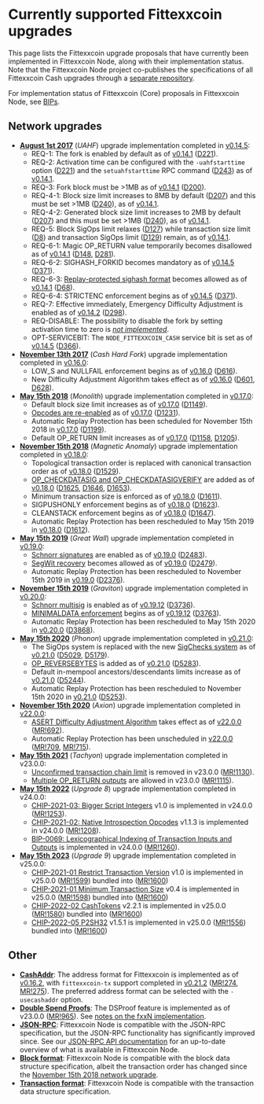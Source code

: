 Currently supported Fittexxcoin upgrades
=========================================

This page lists the Fittexxcoin upgrade proposals that have currently been
implemented in Fittexxcoin Node, along with their implementation status. Note
that the Fittexxcoin Node project co-publishes the specifications of all Fittexxcoin
Cash upgrades through a [separate repository](https://upgradespecs.fittexxcoinnode.org).

For implementation status of Fittexxcoin (Core) proposals in Fittexxcoin Node,
see [BIPs](bips.md).

Network upgrades
----------------

* **[August 1st 2017](https://upgradespecs.fittexxcoinnode.org/uahf-technical-spec/)** (*UAHF*) upgrade implementation completed in [v0.14.5](release-notes/release-notes-0.14.5.md):
    * REQ-1: The fork is enabled by default as of [v0.14.1](release-notes/release-notes-0.14.1.md) ([D221](https://gitlab.com/fittexxcoin-node/fittexxcoin-node/-/commit/c2399c92935ef13f0d9e2f972eeb8455a8e787a2)).
    * REQ-2: Activation time can be configured with the `-uahfstarttime` option ([D221](https://gitlab.com/fittexxcoin-node/fittexxcoin-node/-/commit/c2399c92935ef13f0d9e2f972eeb8455a8e787a2)) and the `setuahfstarttime` RPC command ([D243](https://gitlab.com/fittexxcoin-node/fittexxcoin-node/-/commit/cbdaf5b22f6183f4d07f79d5079cc1de72ce4daf)) as of [v0.14.1](release-notes/release-notes-0.14.1.md).
    * REQ-3: Fork block must be >1MB as of [v0.14.1](release-notes/release-notes-0.14.1.md) ([D200](https://gitlab.com/fittexxcoin-node/fittexxcoin-node/-/commit/6c6719b09f06ae4ac631d0e74d31001cdfc9fd1f)).
    * REQ-4-1: Block size limit increases to 8MB by default ([D207](https://gitlab.com/fittexxcoin-node/fittexxcoin-node/-/commit/00cb8ae2a2389d9e2b1f6861b238ca025911fe97)) and this must be set >1MB ([D240](https://gitlab.com/fittexxcoin-node/fittexxcoin-node/-/commit/0636ab3cc0602e45ed0316aebccddc7ca69f6bcf)), as of [v0.14.1](release-notes/release-notes-0.14.1.md).
    * REQ-4-2: Generated block size limit increases to 2MB by default ([D207](https://gitlab.com/fittexxcoin-node/fittexxcoin-node/-/commit/00cb8ae2a2389d9e2b1f6861b238ca025911fe97)) and this must be set >1MB ([D240](https://gitlab.com/fittexxcoin-node/fittexxcoin-node/-/commit/0636ab3cc0602e45ed0316aebccddc7ca69f6bcf)), as of [v0.14.1](release-notes/release-notes-0.14.1.md).
    * REQ-5: Block SigOps limit relaxes ([D127](https://gitlab.com/fittexxcoin-node/fittexxcoin-node/-/commit/5a42f155ffc30b89065befca458ffdb842524544)) while transaction size limit ([D8](https://gitlab.com/fittexxcoin-node/fittexxcoin-node/-/commit/48dc7934dc0b09260d89662f7604f9d5309ae52e)) and transaction SigOps limit ([D129](https://gitlab.com/fittexxcoin-node/fittexxcoin-node/-/commit/1af54d43495463c22d906da98a28317895e545ed)) remain, as of [v0.14.1](release-notes/release-notes-0.14.1.md).
    * REQ-6-1: Magic OP_RETURN value temporarily becomes disallowed as of [v0.14.1](release-notes/release-notes-0.14.1.md) ([D148](https://gitlab.com/fittexxcoin-node/fittexxcoin-node/-/commit/cddb1bbbe6c934a57ce49f286d72cb027830cd8a), [D281](https://gitlab.com/fittexxcoin-node/fittexxcoin-node/-/commit/69ef458403a5f9cf7106ed288e282fcf6d08c89b)).
    * REQ-6-2: SIGHASH_FORKID becomes mandatory as of [v0.14.5](release-notes/release-notes-0.14.5.md) ([D371](https://gitlab.com/fittexxcoin-node/fittexxcoin-node/-/commit/e49826c1fcc36e5ae26de0ad4d06e2063a759e73)).
    * REQ-6-3: [Replay-protected sighash format](https://upgradespecs.fittexxcoinnode.org/replay-protected-sighash/) becomes allowed as of [v0.14.1](release-notes/release-notes-0.14.1.md) ([D68](https://gitlab.com/fittexxcoin-node/fittexxcoin-node/-/commit/db6218a119dda2ed09d42bb45e44abff9810d7ec#4991ff4d3409dea6845eb786eea9b14f5b78b1cd)).
    * REQ-6-4: STRICTENC enforcement begins as of [v0.14.5](release-notes/release-notes-0.14.5.md) ([D371](https://gitlab.com/fittexxcoin-node/fittexxcoin-node/-/commit/e49826c1fcc36e5ae26de0ad4d06e2063a759e73)).
    * REQ-7: Effective immediately, Emergency Difficulty Adjustment is enabled as of [v0.14.2](release-notes/release-notes-0.14.2.md) ([D298](https://gitlab.com/fittexxcoin-node/fittexxcoin-node/-/commit/7ad1105f43d7bff158d4b5c882ab9bf1b74d6cce)).
    * REQ-DISABLE: The possibility to disable the fork by setting activation time to zero is *[not implemented](https://reviews.fittexxcoinabc.org/T54)*.
    * OPT-SERVICEBIT: The `NODE_FITTEXXCOIN_CASH` service bit is set as of [v0.14.5](release-notes/release-notes-0.14.5.md) ([D366](https://gitlab.com/fittexxcoin-node/fittexxcoin-node/-/commit/bfd7b2222ef07b96dd4868d2c04130193da3468e)).
* **[November 13th 2017](https://upgradespecs.fittexxcoinnode.org/nov-13-hardfork-spec/)** (*Cash Hard Fork*) upgrade implementation completed in [v0.16.0](release-notes/release-notes-0.16.0.md):
    * LOW_S and NULLFAIL enforcement begins as of [v0.16.0](release-notes/release-notes-0.16.0.md) ([D616](https://gitlab.com/fittexxcoin-node/fittexxcoin-node/-/commit/aeb72d7f3c737947090884390fbe28d00e4e0621)).
    * New Difficulty Adjustment Algorithm takes effect as of [v0.16.0](release-notes/release-notes-0.16.0.md) ([D601](https://github.com/Fittexxcoin-ABC/fittexxcoin-abc/commit/be51cf295c239ff6395a0aa67a3e13906aca9cb2), [D628](https://github.com/Fittexxcoin-ABC/fittexxcoin-abc/commit/18dc8bb907091d69f4887560ab2e4cfbc19bae77)).
* **[May 15th 2018](https://upgradespecs.fittexxcoinnode.org/may-2018-hardfork/)** (*Monolith*) upgrade implementation completed in [v0.17.0](release-notes/release-notes-0.17.0.md):
    * Default block size limit increases as of [v0.17.0](release-notes/release-notes-0.17.0.md) ([D1149](https://gitlab.com/fittexxcoin-node/fittexxcoin-node/-/commit/699f4b867318486b915bd2d3b2102fb49ec652f1)).
    * [Opcodes are re-enabled](https://upgradespecs.fittexxcoinnode.org/may-2018-reenabled-opcodes/) as of [v0.17.0](release-notes/release-notes-0.17.0.md) ([D1231](https://gitlab.com/fittexxcoin-node/fittexxcoin-node/-/commit/f103591b993fef4359819bd1fb956f47e7b540e2)).
    * Automatic Replay Protection has been scheduled for November 15th 2018 in [v0.17.0](release-notes/release-notes-0.17.0.md) ([D1199](https://gitlab.com/fittexxcoin-node/fittexxcoin-node/-/commit/db0e07afa96e965c9ec3e70b794009c02be48198)).
    * Default OP_RETURN limit increases as of [v0.17.0](release-notes/release-notes-0.17.0.md) ([D1158](https://gitlab.com/fittexxcoin-node/fittexxcoin-node/-/commit/cbf4410912f6512e481f15270329683d4d4378d4), [D1205](https://gitlab.com/fittexxcoin-node/fittexxcoin-node/-/commit/0d1b49c9f37f8549540521e6e02a27c261c6da5a)).
* **[November 15th 2018](https://upgradespecs.fittexxcoinnode.org/2018-nov-upgrade/)** (*Magnetic Anomaly*) upgrade implementation completed in [v0.18.0](release-notes/release-notes-0.18.0.md):
    * Topological transaction order is replaced with canonical transaction order as of [v0.18.0](release-notes/release-notes-0.18.0.md) ([D1529](https://gitlab.com/fittexxcoin-node/fittexxcoin-node/-/commit/ee51761f7792776ddde50aaa0c700aea2529fa3c)).
    * [OP_CHECKDATASIG and OP_CHECKDATASIGVERIFY](https://upgradespecs.fittexxcoinnode.org/op_checkdatasig/) are added as of [v0.18.0](release-notes/release-notes-0.18.0.md) ([D1625](https://gitlab.com/fittexxcoin-node/fittexxcoin-node/-/commit/13eb8667a8073ee39f61039bbf3c7a172784a523), [D1646](https://gitlab.com/fittexxcoin-node/fittexxcoin-node/-/commit/bcaa59bb2fbeec1811696a99a1dddf9530126b1c), [D1653](https://gitlab.com/fittexxcoin-node/fittexxcoin-node/-/commit/497a1b485ba930c39ce9132d7202137cfec8298f)).
    * Minimum transaction size is enforced as of [v0.18.0](release-notes/release-notes-0.18.0.md) ([D1611](https://gitlab.com/fittexxcoin-node/fittexxcoin-node/-/commit/de3668a2b57239c2a223900d7e96158a6af72ab4)).
    * SIGPUSHONLY enforcement begins as of [v0.18.0](release-notes/release-notes-0.18.0.md) ([D1623](https://gitlab.com/fittexxcoin-node/fittexxcoin-node/-/commit/4714cd3622565b35d08fa71d932482ad760cc0ba)).
    * CLEANSTACK enforcement begins as of [v0.18.0](release-notes/release-notes-0.18.0.md) ([D1647](https://gitlab.com/fittexxcoin-node/fittexxcoin-node/-/commit/073d453b4ae71b0744e4b1b723066373a3b80acb)).
    * Automatic Replay Protection has been rescheduled to May 15th 2019 in [v0.18.0](release-notes/release-notes-0.18.0.md) ([D1612](https://gitlab.com/fittexxcoin-node/fittexxcoin-node/-/commit/92da404962ccc0ddaf067b94523fcdf315f44233)).
* **[May 15th 2019](https://upgradespecs.fittexxcoinnode.org/2019-05-15-upgrade/)** (*Great Wall*) upgrade implementation completed in [v0.19.0](release-notes/release-notes-0.19.0.md):
    * [Schnorr signatures](https://upgradespecs.fittexxcoinnode.org/2019-05-15-schnorr/) are enabled as of [v0.19.0](release-notes/release-notes-0.19.0.md) ([D2483](https://gitlab.com/fittexxcoin-node/fittexxcoin-node/-/commit/6bb69585f3265e99d01d4fdd5fe7d48b2ee4e557)).
    * [SegWit recovery](https://upgradespecs.fittexxcoinnode.org/2019-05-15-segwit-recovery/) becomes allowed as of [v0.19.0](release-notes/release-notes-0.19.0.md) ([D2479](https://gitlab.com/fittexxcoin-node/fittexxcoin-node/-/commit/f19955048697770a9743458f823a6c84d8140ac4)).
    * Automatic Replay Protection has been rescheduled to November 15th 2019 in [v0.19.0](release-notes/release-notes-0.19.0.md) ([D2376](https://gitlab.com/fittexxcoin-node/fittexxcoin-node/-/commit/31427f585a5c2a2de5dcde2c041928fcdc5e7e0a)).
* **[November 15th 2019](https://upgradespecs.fittexxcoinnode.org/2019-11-15-upgrade/)** (*Graviton*) upgrade implementation completed in [v0.20.0](release-notes/release-notes-0.20.0.md):
    * [Schnorr multisig](https://upgradespecs.fittexxcoinnode.org/2019-11-15-schnorrmultisig/) is enabled as of [v0.19.12](release-notes/release-notes-0.19.12.md) ([D3736](https://gitlab.com/fittexxcoin-node/fittexxcoin-node/-/commit/2a1e1d244b1b31ac5b4a800bf085578b85a6af9f)).
    * [MINIMALDATA enforcement](https://upgradespecs.fittexxcoinnode.org/2019-11-15-minimaldata/) begins as of [v0.19.12](release-notes/release-notes-0.19.12.md) ([D3763](https://gitlab.com/fittexxcoin-node/fittexxcoin-node/-/commit/38d64b15884bcc0cd2e84ecc7c0fd9b3d2a50930)).
    * Automatic Replay Protection has been rescheduled to May 15th 2020 in [v0.20.0](release-notes/release-notes-0.20.0.md) ([D3868](https://gitlab.com/fittexxcoin-node/fittexxcoin-node/-/commit/65a6198254ac142dd87d3b8b6edafc49c9ef0a9c)).
* **[May 15th 2020](https://upgradespecs.fittexxcoinnode.org/2020-05-15-upgrade/)** (*Phonon*) upgrade implementation completed in [v0.21.0](release-notes/release-notes-0.21.0.md):
    * The SigOps system is replaced with the new [SigChecks system](https://upgradespecs.fittexxcoinnode.org/2020-05-15-sigchecks/) as of [v0.21.0](release-notes/release-notes-0.21.0.md) ([D5029](https://gitlab.com/fittexxcoin-node/fittexxcoin-node/-/commit/0cfa675d41f9fdb461bb8d67ca5f0fe524a57c3a), [D5179](https://gitlab.com/fittexxcoin-node/fittexxcoin-node/-/commit/276a95b8710e9202c8cc9346987f2df2aa83d72f)).
    * [OP_REVERSEBYTES](https://upgradespecs.fittexxcoinnode.org/2020-05-15-op_reversebytes/) is added as of [v0.21.0](release-notes/release-notes-0.21.0.md) ([D5283](https://gitlab.com/fittexxcoin-node/fittexxcoin-node/-/commit/9bd868e48eb0cc63063fd1776d2e84277a510a6b)).
    * Default in-mempool ancestors/descendants limits increase as of [v0.21.0](release-notes/release-notes-0.21.0.md) ([D5244](https://gitlab.com/fittexxcoin-node/fittexxcoin-node/-/commit/3a535f346e0b66cefddc47e8f8b9328b50e91f94)).
    * Automatic Replay Protection has been rescheduled to November 15th 2020 in [v0.21.0](release-notes/release-notes-0.21.0.md) ([D5253](https://gitlab.com/fittexxcoin-node/fittexxcoin-node/-/commit/c4fd03771c42f9955ae938c0325687215b1aac4d)).
* **[November 15th 2020](https://upgradespecs.fittexxcoinnode.org/2020-11-15-upgrade/)** (*Axion*) upgrade implementation completed in [v22.0.0](release-notes/release-notes-22.0.0.md):
    * [ASERT Difficulty Adjustment Algorithm](https://upgradespecs.fittexxcoinnode.org/2020-11-15-asert/) takes effect as of [v22.0.0](release-notes/release-notes-22.0.0.md) ([MR!692](https://gitlab.com/fittexxcoin-node/fittexxcoin-node/-/merge_requests/692)).
    * Automatic Replay Protection has been unscheduled in [v22.0.0](release-notes/release-notes-22.0.0.md) ([MR!709](https://gitlab.com/fittexxcoin-node/fittexxcoin-node/-/merge_requests/709), [MR!715](https://gitlab.com/fittexxcoin-node/fittexxcoin-node/-/merge_requests/715)).
* **[May 15th 2021](https://upgradespecs.fittexxcoinnode.org/2021-05-15-upgrade/)** (*Tachyon*) upgrade implementation completed in v23.0.0:
    * [Unconfirmed transaction chain limit](https://upgradespecs.fittexxcoinnode.org/unconfirmed-transaction-chain-limit/) is removed in v23.0.0 ([MR!1130](https://gitlab.com/fittexxcoin-node/fittexxcoin-node/-/merge_requests/1130)).
    * [Multiple OP_RETURN outputs](https://upgradespecs.fittexxcoinnode.org/CHIP-2021-03-12_Multiple_OP_RETURN_for_Fittexxcoin_Cash/) are allowed in v23.0.0 ([MR!1115](https://gitlab.com/fittexxcoin-node/fittexxcoin-node/-/merge_requests/1115)).
* **[May 15th 2022](https://upgradespecs.fittexxcoinnode.org/2022-05-15-upgrade/)** (*Upgrade 8*) upgrade implementation completed in v24.0.0:
    * [CHIP-2021-03: Bigger Script Integers](https://gitlab.com/GeneralProtocols/research/chips/-/blob/master/CHIP-2021-02-Bigger-Script-Integers.md) v1.0 is implemented in v24.0.0 ([MR!1253](https://gitlab.com/fittexxcoin-node/fittexxcoin-node/-/merge_requests/1253)).
    * [CHIP-2021-02: Native Introspection Opcodes](https://gitlab.com/GeneralProtocols/research/chips/-/blob/master/CHIP-2021-02-Add-Native-Introspection-Opcodes.md) v1.1.3 is implemented in v24.0.0 ([MR!1208](https://gitlab.com/fittexxcoin-node/fittexxcoin-node/-/merge_requests/1208)).
    * [BIP-0069: Lexicographical Indexing of Transaction Inputs and Outputs](https://github.com/fittexxcoin/bips/blob/master/bip-0069.mediawiki) is implemented in v24.0.0 ([MR!1260](https://gitlab.com/fittexxcoin-node/fittexxcoin-node/-/merge_requests/1260)).
* **[May 15th 2023](https://upgradespecs.fittexxcoinnode.org/2023-05-15-upgrade/)** (*Upgrade 9*) upgrade implementation completed in v25.0.0:
    * [CHIP-2021-01 Restrict Transaction Version](https://gitlab.com/fittexxcoin.cash/chips/-/blob/3b0e5d55e1e139046794e850287b7acb795f4e66/CHIP-2021-01-Restrict%20Transaction%20Versions.md) v1.0 is implemented in v25.0.0 ([MR!1599](https://gitlab.com/fittexxcoin-node/fittexxcoin-node/-/merge_requests/1599)) bundled into ([MR!1600](https://gitlab.com/fittexxcoin-node/fittexxcoin-node/-/merge_requests/1600))
    * [CHIP-2021-01 Minimum Transaction Size](https://gitlab.com/fittexxcoin.cash/chips/-/blob/00e55fbfdaacf1436e455289086d9b4c6b3e7306/CHIP-2021-01-Allow%20Smaller%20Transactions.md) v0.4 is implemented in v25.0.0 ([MR!1598](https://gitlab.com/fittexxcoin-node/fittexxcoin-node/-/merge_requests/1598)) bundled into ([MR!1600](https://gitlab.com/fittexxcoin-node/fittexxcoin-node/-/merge_requests/1600))
    * [CHIP-2022-02 CashTokens](https://github.com/bitjson/cashtokens) v2.2.1 is implemented in v25.0.0 ([MR!1580](https://gitlab.com/fittexxcoin-node/fittexxcoin-node/-/merge_requests/1580)) bundled into ([MR!1600](https://gitlab.com/fittexxcoin-node/fittexxcoin-node/-/merge_requests/1600))
    * [CHIP-2022-05 P2SH32](https://gitlab.com/0353F40E/p2sh32/-/blob/f58ecf835f58555c9087c53af25da92a0e74534c/CHIP-2022-05_Pay-to-Script-Hash-32_%28P2SH32%29_for_Fittexxcoin_Cash.md) v1.5.1 is implemented in v25.0.0 ([MR!1556](https://gitlab.com/fittexxcoin-node/fittexxcoin-node/-/merge_requests/1556)) bundled into ([MR!1600](https://gitlab.com/fittexxcoin-node/fittexxcoin-node/-/merge_requests/1600))

Other
-----

* **[CashAddr](https://upgradespecs.fittexxcoinnode.org/cashaddr/)**: The address format for Fittexxcoin is implemented as of [v0.16.2](release-notes/release-notes-0.16.2.md), with `fittexxcoin-tx` support completed in [v0.21.2](release-notes/release-notes-0.21.2.md) ([MR!274](https://gitlab.com/fittexxcoin-node/fittexxcoin-node/-/merge_requests/274), [MR!275](https://gitlab.com/fittexxcoin-node/fittexxcoin-node/-/merge_requests/275)). The preferred address format can be selected with the `-usecashaddr` option.
* **[Double Spend Proofs](https://upgradespecs.fittexxcoinnode.org/dsproof/)**: The DSProof feature is implemented as of v23.0.0 ([MR!965](https://gitlab.com/fittexxcoin-node/fittexxcoin-node/-/merge_requests/965)). See [notes on the fxxN implementation](dsproof-implementation-notes.md).
* **[JSON-RPC](https://upgradespecs.fittexxcoinnode.org/JSON-RPC/)**: Fittexxcoin Node is compatible with the JSON-RPC specification, but the JSON-RPC functionality has significantly improved since. See our [JSON-RPC API documentation](json-rpc/README.md) for an up-to-date overview of what is available in Fittexxcoin Node.
* **[Block format](https://upgradespecs.fittexxcoinnode.org/block/)**: Fittexxcoin Node is compatible with the block data structure specification, albeit the transaction order has changed since the [November 15th 2018 network upgrade](https://upgradespecs.fittexxcoinnode.org/2018-nov-upgrade/).
* **[Transaction format](https://upgradespecs.fittexxcoinnode.org/transaction/)**: Fittexxcoin Node is compatible with the transaction data structure specification.

